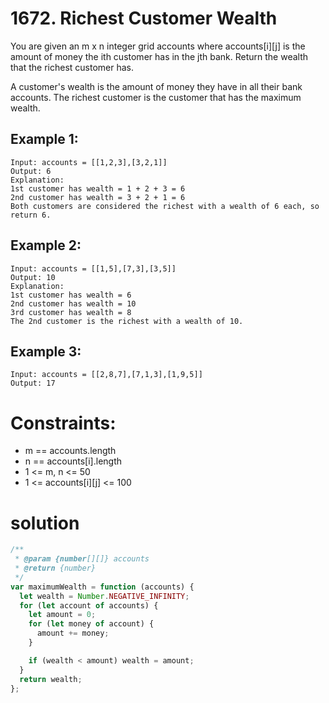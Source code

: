 # 1672. Richest Customer Wealth

You are given an m x n integer grid accounts where accounts[i][j] is the amount of money the i​​​​​​​​​​​th​​​​ customer has in the j​​​​​​​​​​​th​​​​ bank. Return the wealth that the richest customer has.

A customer's wealth is the amount of money they have in all their bank accounts. The richest customer is the customer that has the maximum wealth.

## Example 1:

```
Input: accounts = [[1,2,3],[3,2,1]]
Output: 6
Explanation:
1st customer has wealth = 1 + 2 + 3 = 6
2nd customer has wealth = 3 + 2 + 1 = 6
Both customers are considered the richest with a wealth of 6 each, so return 6.
```

## Example 2:

```
Input: accounts = [[1,5],[7,3],[3,5]]
Output: 10
Explanation:
1st customer has wealth = 6
2nd customer has wealth = 10
3rd customer has wealth = 8
The 2nd customer is the richest with a wealth of 10.
```

## Example 3:

```
Input: accounts = [[2,8,7],[7,1,3],[1,9,5]]
Output: 17
```

# Constraints:

- m == accounts.length
- n == accounts[i].length
- 1 <= m, n <= 50
- 1 <= accounts[i][j] <= 100

# solution

```js
/**
 * @param {number[][]} accounts
 * @return {number}
 */
var maximumWealth = function (accounts) {
  let wealth = Number.NEGATIVE_INFINITY;
  for (let account of accounts) {
    let amount = 0;
    for (let money of account) {
      amount += money;
    }

    if (wealth < amount) wealth = amount;
  }
  return wealth;
};
```
